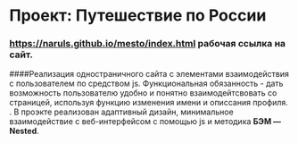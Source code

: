 # Проект: Путешествие по России

### **https://naruls.github.io/mesto/index.html** рабочая ссылка на сайт.

####Реализация одностраничного сайта с элементами взаимодействия с пользователем по средством js. Функциональная обязанность - дать возможность пользователю удобно и понятно взаимодейтсвовать со страницей, используя функцию изменения имени и описсания профиля. . 
В проэкте реализован адаптивный дизайн, минимальное взаимодействие с веб-интерфейсом с помощью js и методика **БЭМ — Nested**. 